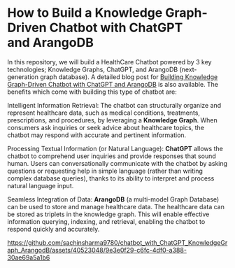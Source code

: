 # How to Build a Knowledge Graph-Driven Chatbot with ChatGPT and ArangoDB

In this repository, we will build a HealthCare Chatbot powered by 3 key technologies; Knowledge Graphs, ChatGPT, and ArangoDB (next-generation graph database). A detailed blog post for [Building Knowledge Graph-Driven Chatbot with ChatGPT and ArangoDB](https://sachinsharma9780.medium.com/how-to-build-a-knowledge-graph-enhanced-chatbot-with-chatgpt-and-arangodb-f609be6073d5#1cba-414b284d7d48) is also available. The benefits which come with building this type of chatbot are:

Intelligent Information Retrieval: The chatbot can structurally organize and represent healthcare data, such as medical conditions, treatments, prescriptions, and procedures, by leveraging a **Knowledge Graph**. When consumers ask inquiries or seek advice about healthcare topics, the chatbot may respond with accurate and pertinent information.

Processing Textual Information (or Natural Language): **ChatGPT** allows the chatbot to comprehend user inquiries and provide responses that sound human. Users can conversationally communicate with the chatbot by asking questions or requesting help in simple language (rather than writing complex database queries), thanks to its ability to interpret and process natural language input.

Seamless Integration of Data: **ArangoDB** (a multi-model Graph Database) can be used to store and manage healthcare data. The healthcare data can be stored as triplets in the knowledge graph. This will enable effective information querying, indexing, and retrieval, enabling the chatbot to respond quickly and accurately.

https://github.com/sachinsharma9780/chatbot_with_ChatGPT_KnowledgeGraph_ArangodB/assets/40523048/9e3e0f29-c6fc-4df0-a388-30ae69a5a1b6

